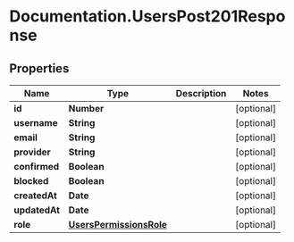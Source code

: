 # Documentation.UsersPost201Response

## Properties

Name | Type | Description | Notes
------------ | ------------- | ------------- | -------------
**id** | **Number** |  | [optional] 
**username** | **String** |  | [optional] 
**email** | **String** |  | [optional] 
**provider** | **String** |  | [optional] 
**confirmed** | **Boolean** |  | [optional] 
**blocked** | **Boolean** |  | [optional] 
**createdAt** | **Date** |  | [optional] 
**updatedAt** | **Date** |  | [optional] 
**role** | [**UsersPermissionsRole**](UsersPermissionsRole.md) |  | [optional] 


